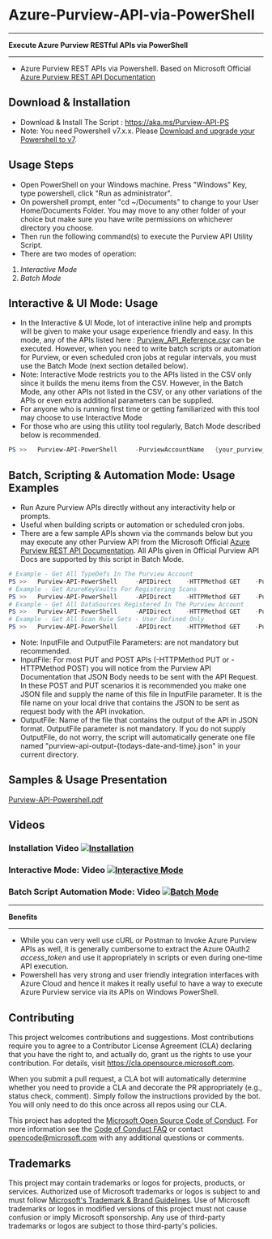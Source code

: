 # Azure-Purview-API-via-PowerShell

************
**Execute Azure Purview RESTful APIs via PowerShell**
*****************************************************
- Azure Purview REST APIs via Powershell. Based on Microsoft Official [Azure Purview REST API Documentation](https://docs.microsoft.com/en-us/rest/api/purview/)

## Download & Installation
- Download & Install The Script : https://aka.ms/Purview-API-PS
- Note: You need Powershell v7.x.x. Please [Download and upgrade your Powershell to v7](https://docs.microsoft.com/en-us/powershell/scripting/install/installing-powershell-core-on-windows?view=powershell-7.1). 

## Usage Steps
- Open PowerShell on your Windows machine. Press "Windows" Key, type powershell, click "Run as administrator".
- On powershell prompt, enter "cd ~/Documents" to change to your User Home/Documents Folder. You may move to any other folder of your choice but make sure you have write permissions on whichever directory you choose.
- Then run the following command(s) to execute the Purview API Utility Script.
- There are two modes of operation: 
1. *Interactive Mode*
2. *Batch Mode*


## Interactive & UI Mode: Usage
- In the Interactive & UI Mode, lot of interactive inline help and prompts will be given to make your usage experience friendly and easy. In this mode, any of the APIs listed here : [Purview_API_Reference.csv](https://github.com/Azure/Azure-Purview-API-PowerShell/blob/main/Purview_API_Reference.csv) can be executed. However, when you need to write batch scripts or automation for Purview, or even scheduled cron jobs at regular intervals, you must use the Batch Mode (next section detailed below).
- Note: Interactive Mode restricts you to the APIs listed in the CSV only since it builds the menu items from the CSV. However, in the Batch Mode, any other APIs not listed in the CSV, or any other variations of the APIs or even extra additional parameters can be supplied. 
- For anyone who is running first time or getting familiarized with this tool may choose to use Interactive Mode
- For those who are using this utility tool regularly, Batch Mode described below is recommended.
```PowerShell
PS >>   Purview-API-PowerShell     -PurviewAccountName   {your_purview_account_name}
```

## Batch, Scripting & Automation Mode: Usage Examples 
- Run Azure Purview APIs directly without any interactivity help or prompts.
- Useful when building scripts or automation or scheduled cron jobs.
- There are a few sample APIs shown via the commands below but you may execute any other Purview API from the Microsoft Official [Azure Purview REST API Documentation](https://docs.microsoft.com/en-us/rest/api/purview/). All APIs given in Official Purview API Docs are supported by this script in Batch Mode.
```PowerShell
# Example - Get All TypeDefs In The Purview Account
PS >>   Purview-API-PowerShell     -APIDirect    -HTTPMethod GET    -PurviewAPIDirectURL "https://{your-purview-account-name}.purview.azure.com/catalog/api/atlas/v2/types/typedefs?api-version=2021-07-01"     -InputFile inputfile.json     -OutputFile outputfile.json
# Example - Get AzureKeyVaults For Registering Scans
PS >>   Purview-API-PowerShell     -APIDirect    -HTTPMethod GET    -PurviewAPIDirectURL "https://{your-purview-account-name}.purview.azure.com/scan/azurekeyvaults?api-version=2021-07-01"
# Example - Get All DataSources Registered In The Purview Account
PS >>   Purview-API-PowerShell     -APIDirect    -HTTPMethod GET    -PurviewAPIDirectURL "https://{your-purview-account-name}.purview.azure.com/scan/datasources?api-version=2021-07-01" 
# Example - Get All Scan Rule Sets - User Defined Only
PS >>   Purview-API-PowerShell     -APIDirect    -HTTPMethod GET    -PurviewAPIDirectURL "https://{your-purview-account-name}.purview.azure.com/scan/scanrulesets?api-version=2021-07-01" 
```
- Note: InputFile and OutputFile Parameters: are not mandatory but recommended. 
- InputFile: For most PUT and POST APIs (-HTTPMethod PUT or -HTTPMethod POST) you will notice from the Purview API Documentation that JSON Body needs to be sent with the API Request. In these POST and PUT scenarios it is recommended you make one JSON file and supply the name of this file in InputFile parameter. It is the file name on your local drive that contains the JSON to be sent as request body with the API invokation. 
- OutputFile: Name of the file that contains the output of the API in JSON format. OutputFile parameter is not mandatory. If you do not supply OutputFile, do not worry, the script will automatically generate one file named "purview-api-output-{todays-date-and-time}.json" in your current directory.

## Samples & Usage Presentation 
[Purview-API-Powershell.pdf](https://github.com/Azure/Azure-Purview-API-PowerShell/blob/main/Purview-API-Powershell.pdf)

## Videos
### Installation Video [![Installation](https://www.powershellgallery.com/Content/Images/Branding/packageDefaultIcon.svg)](https://youtu.be/rrTYnEqPHgM)

### Interactive Mode: Video [![Interactive Mode](https://www.powershellgallery.com/Content/Images/Branding/packageDefaultIcon.svg)](https://youtu.be/0M6jRG77Wt8)

### Batch Script Automation Mode: Video [![Batch Mode](https://www.powershellgallery.com/Content/Images/Branding/packageDefaultIcon.svg)](https://youtu.be/VDkAFIG7Ii0)

************
**Benefits**
************
- While you can very well use cURL or Postman to Invoke Azure Purview APIs as well, it is generally cumbersome to extract the Azure OAuth2 *access_token* and use it appropriately in scripts or even during one-time API execution.
- Powershell has very strong and user friendly integration interfaces with Azure Cloud and hence it makes it really useful to have a way to execute Azure Purview service via its APIs on Windows PowerShell.


## Contributing

This project welcomes contributions and suggestions.  Most contributions require you to agree to a
Contributor License Agreement (CLA) declaring that you have the right to, and actually do, grant us
the rights to use your contribution. For details, visit https://cla.opensource.microsoft.com.

When you submit a pull request, a CLA bot will automatically determine whether you need to provide
a CLA and decorate the PR appropriately (e.g., status check, comment). Simply follow the instructions
provided by the bot. You will only need to do this once across all repos using our CLA.

This project has adopted the [Microsoft Open Source Code of Conduct](https://opensource.microsoft.com/codeofconduct/).
For more information see the [Code of Conduct FAQ](https://opensource.microsoft.com/codeofconduct/faq/) or
contact [opencode@microsoft.com](mailto:opencode@microsoft.com) with any additional questions or comments.

## Trademarks

This project may contain trademarks or logos for projects, products, or services. Authorized use of Microsoft 
trademarks or logos is subject to and must follow 
[Microsoft's Trademark & Brand Guidelines](https://www.microsoft.com/en-us/legal/intellectualproperty/trademarks/usage/general).
Use of Microsoft trademarks or logos in modified versions of this project must not cause confusion or imply Microsoft sponsorship.
Any use of third-party trademarks or logos are subject to those third-party's policies.
